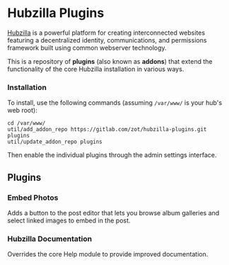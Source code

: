# Hubzilla Plugins

[Hubzilla](http://hubzilla.org) is a powerful platform for creating interconnected websites featuring a decentralized identity, communications, and permissions framework built using common webserver technology. 

This is a repository of **plugins** (also known as **addons**) that extend the functionality of the core Hubzilla installation in various ways.

### Installation


To install, use the following commands (assuming `/var/www/` is your hub's web root):

```
cd /var/www/
util/add_addon_repo https://gitlab.com/zot/hubzilla-plugins.git plugins
util/update_addon_repo plugins
```
Then enable the individual plugins through the admin settings interface.

## Plugins
### Embed Photos
Adds a button to the post editor that lets you browse album galleries and select linked images to embed in the post.
### Hubzilla Documentation
Overrides the core Help module to provide improved documentation.